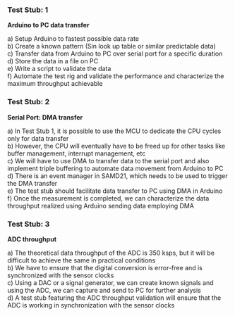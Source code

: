 ### Test Stub: 1
**Arduino to PC data transfer**

a) Setup Arduino to fastest possible data rate  
b) Create a known pattern (Sin look up table or similar predictable data)  
c) Transfer data from Arduino to PC over serial port for a specific duration  
d) Store the data in a file on PC  
e) Write a script to validate the data  
f) Automate the test rig and validate the performance and characterize the maximum throughput achievable  

### Test Stub: 2
**Serial Port: DMA transfer**

a) In Test Stub 1, it is possible to use the MCU to dedicate the CPU cycles only for data transfer  
b) However, the CPU will eventually have to be freed up for other tasks like buffer management, interrupt management, etc  
c) We will have to use DMA to transfer data to the serial port and also implement triple buffering to automate data movement from Arduino to PC  
d) There is an event manager in SAMD21, which needs to be used to trigger the DMA transfer  
e) The test stub should facilitate data transfer to PC using DMA in Arduino  
f) Once the measurement is completed, we can characterize the data throughput realized using Arduino sending data employing DMA  

### Test Stub: 3
**ADC throughput**

a) The theoretical data throughput of the ADC is 350 ksps, but it will be difficult to achieve the same in practical conditions  
b) We have to ensure that the digital conversion is error-free and is synchronized with the sensor clocks  
c) Using a DAC or a signal generator, we can create known signals and using the ADC, we can capture and send to PC for further analysis  
d) A test stub featuring the ADC throughput validation will ensure that the ADC is working in synchronization with the sensor clocks  
